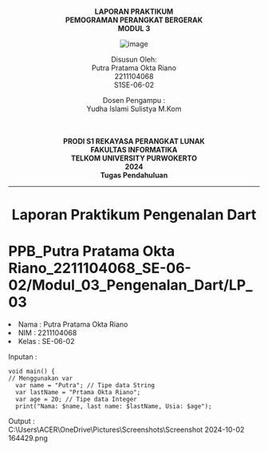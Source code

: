 <div align="center">

**LAPORAN PRAKTIKUM** <br>
**PEMOGRAMAN PERANGKAT BERGERAK** <br>
**MODUL 3** <br>

![image](https://github.com/user-attachments/assets/44b512a2-ef46-4fa3-881b-734bc2eb2e0c)


Disusun Oleh:<br>
Putra Pratama Okta Riano<br>
2211104068<br>
S1SE-06-02<br>

Dosen Pengampu : <br>
Yudha Islami Sulistya M.Kom <br>
<br>
<br>

**PRODI S1 REKAYASA PERANGKAT LUNAK** <br>
**FAKULTAS INFORMATIKA** <br>
**TELKOM UNIVERSITY PURWOKERTO** <br>
**2024** <br>
**Tugas Pendahuluan** <br>
</div>

---

<div align="center">
<h1>Laporan Praktikum Pengenalan Dart </h1>
</div>

# PPB_Putra Pratama Okta Riano_2211104068_SE-06-02/Modul_03_Pengenalan_Dart/LP_03

<li> Nama   : Putra Pratama Okta Riano
<li> NIM    : 2211104068
<li> Kelas  : SE-06-02

Inputan :
```
void main() {
// Menggunakan var
  var name = "Putra"; // Tipe data String
  var lastName = "Prtama Okta Riano";
  var age = 20; // Tipe data Integer
  print("Nama: $name, last name: $lastName, Usia: $age");

```
Output : <br>
C:\Users\ACER\OneDrive\Pictures\Screenshots\Screenshot 2024-10-02 164429.png


